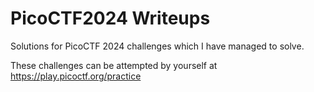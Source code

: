 # PicoCTF2024 Writeups
 Solutions for PicoCTF 2024 challenges which I have managed to solve.
 
 These challenges can be attempted by yourself at https://play.picoctf.org/practice
 
